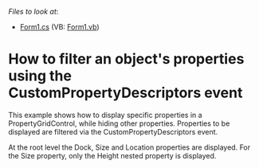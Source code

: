 <!-- default file list -->
*Files to look at*:

* [Form1.cs](./CS/Form1.cs) (VB: [Form1.vb](./VB/Form1.vb))
<!-- default file list end -->
# How to filter an object's properties using the CustomPropertyDescriptors event


<p>This example shows how to display specific properties in a PropertyGridControl, while hiding other properties. Properties to be displayed are filtered via the CustomPropertyDescriptors event.</p><p>At the root level the Dock, Size and Location properties are displayed. For the Size property, only the Height nested property is displayed.</p>

<br/>



